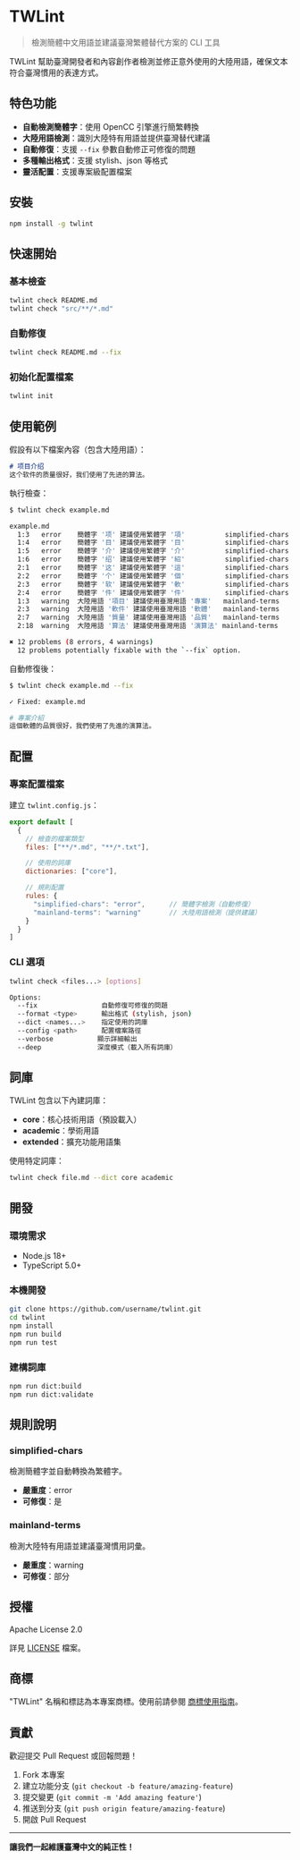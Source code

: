 # TWLint

> 檢測簡體中文用語並建議臺灣繁體替代方案的 CLI 工具

TWLint 幫助臺灣開發者和內容創作者檢測並修正意外使用的大陸用語，確保文本符合臺灣慣用的表達方式。

## 特色功能

- **自動檢測簡體字**：使用 OpenCC 引擎進行簡繁轉換
- **大陸用語檢測**：識別大陸特有用語並提供臺灣替代建議
- **自動修復**：支援 `--fix` 參數自動修正可修復的問題
- **多種輸出格式**：支援 stylish、json 等格式
- **靈活配置**：支援專案級配置檔案

## 安裝

```bash
npm install -g twlint
```

## 快速開始

### 基本檢查
```bash
twlint check README.md
twlint check "src/**/*.md"
```

### 自動修復
```bash
twlint check README.md --fix
```

### 初始化配置檔案
```bash
twlint init
```

## 使用範例

假設有以下檔案內容（包含大陸用語）：
```markdown
# 项目介绍
这个软件的质量很好，我们使用了先进的算法。
```

執行檢查：
```bash
$ twlint check example.md

example.md
  1:3   error    簡體字 '项' 建議使用繁體字 '項'          simplified-chars
  1:4   error    簡體字 '目' 建議使用繁體字 '目'          simplified-chars
  1:5   error    簡體字 '介' 建議使用繁體字 '介'          simplified-chars
  1:6   error    簡體字 '绍' 建議使用繁體字 '紹'          simplified-chars
  2:1   error    簡體字 '这' 建議使用繁體字 '這'          simplified-chars
  2:2   error    簡體字 '个' 建議使用繁體字 '個'          simplified-chars
  2:3   error    簡體字 '软' 建議使用繁體字 '軟'          simplified-chars
  2:4   error    簡體字 '件' 建議使用繁體字 '件'          simplified-chars
  1:3   warning  大陸用語 '項目' 建議使用臺灣用語 '專案'   mainland-terms
  2:3   warning  大陸用語 '軟件' 建議使用臺灣用語 '軟體'   mainland-terms
  2:7   warning  大陸用語 '質量' 建議使用臺灣用語 '品質'   mainland-terms
  2:18  warning  大陸用語 '算法' 建議使用臺灣用語 '演算法' mainland-terms

✖ 12 problems (8 errors, 4 warnings)
  12 problems potentially fixable with the `--fix` option.
```

自動修復後：
```bash
$ twlint check example.md --fix

✓ Fixed: example.md

# 專案介紹
這個軟體的品質很好，我們使用了先進的演算法。
```

## 配置

### 專案配置檔案

建立 `twlint.config.js`：

```javascript
export default [
  {
    // 檢查的檔案類型
    files: ["**/*.md", "**/*.txt"],

    // 使用的詞庫
    dictionaries: ["core"],

    // 規則配置
    rules: {
      "simplified-chars": "error",      // 簡體字檢測（自動修復）
      "mainland-terms": "warning"       // 大陸用語檢測（提供建議）
    }
  }
]
```

### CLI 選項

```bash
twlint check <files...> [options]

Options:
  --fix                自動修復可修復的問題
  --format <type>      輸出格式 (stylish, json)
  --dict <names...>    指定使用的詞庫
  --config <path>      配置檔案路徑
  --verbose           顯示詳細輸出
  --deep              深度模式（載入所有詞庫）
```

## 詞庫

TWLint 包含以下內建詞庫：

- **core**：核心技術用語（預設載入）
- **academic**：學術用語
- **extended**：擴充功能用語集

使用特定詞庫：
```bash
twlint check file.md --dict core academic
```

## 開發

### 環境需求
- Node.js 18+
- TypeScript 5.0+

### 本機開發
```bash
git clone https://github.com/username/twlint.git
cd twlint
npm install
npm run build
npm run test
```

### 建構詞庫
```bash
npm run dict:build
npm run dict:validate
```

## 規則說明

### simplified-chars
檢測簡體字並自動轉換為繁體字。
- **嚴重度**：error
- **可修復**：是

### mainland-terms
檢測大陸特有用語並建議臺灣慣用詞彙。
- **嚴重度**：warning
- **可修復**：部分

## 授權

Apache License 2.0

詳見 [LICENSE](LICENSE) 檔案。

## 商標

"TWLint" 名稱和標誌為本專案商標。使用前請參閱 [商標使用指南](TRADEMARK.md)。

## 貢獻

歡迎提交 Pull Request 或回報問題！

1. Fork 本專案
2. 建立功能分支 (`git checkout -b feature/amazing-feature`)
3. 提交變更 (`git commit -m 'Add amazing feature'`)
4. 推送到分支 (`git push origin feature/amazing-feature`)
5. 開啟 Pull Request

---

**讓我們一起維護臺灣中文的純正性！**